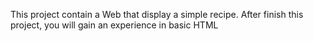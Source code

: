 This project contain a Web that display a simple recipe. After finish this project, you will gain an experience in basic HTML

